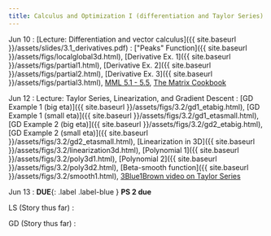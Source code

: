 ```yaml
---
title: Calculus and Optimization I (differentiation and Taylor Series)
---
```

Jun 10
: [Lecture: Differentiation and vector calculus]({{ site.baseurl
}}/assets/slides/3.1_derivatives.pdf)
    : ["Peaks" Function]({{ site.baseurl }}/assets/figs/localglobal3d.html), [Derivative Ex. 1]({{ site.baseurl }}/assets/figs/partial1.html),
    [Derivative Ex. 2]({{ site.baseurl }}/assets/figs/partial2.html), [Derivative Ex. 3]({{ site.baseurl }}/assets/figs/partial3.html), [MML 5.1 - 5.5](https://mml-book.github.io/book/mml-book.pdf), [The Matrix Cookbook](https://www.math.uwaterloo.ca/~hwolkowi/matrixcookbook.pdf)

Jun 12
: Lecture: Taylor Series, Linearization, and Gradient Descent
    : [GD Example 1 (big eta)]({{ site.baseurl }}/assets/figs/3.2/gd1_etabig.html), [GD Example 1 (small eta)]({{ site.baseurl }}/assets/figs/3.2/gd1_etasmall.html), [GD Example 2 (big eta)]({{ site.baseurl }}/assets/figs/3.2/gd2_etabig.html), [GD Example 2 (small eta)]({{ site.baseurl }}/assets/figs/3.2/gd2_etasmall.html), [Linearization in 3D]({{ site.baseurl }}/assets/figs/3.2/linearization3d.html), [Polynomial 1]({{ site.baseurl }}/assets/figs/3.2/poly3d1.html), [Polynomial 2]({{ site.baseurl }}/assets/figs/3.2/poly3d2.html), [Beta-smooth function]({{ site.baseurl }}/assets/figs/3.2/smooth1.html), [3Blue1Brown video on Taylor Series](https://www.youtube.com/watch?v=3d6DsjIBzJ4&t=223s)

Jun 13
: **DUE**{: .label .label-blue } **PS 2 due**

LS (Story thus far)
: 

GD (Story thus far)
: 